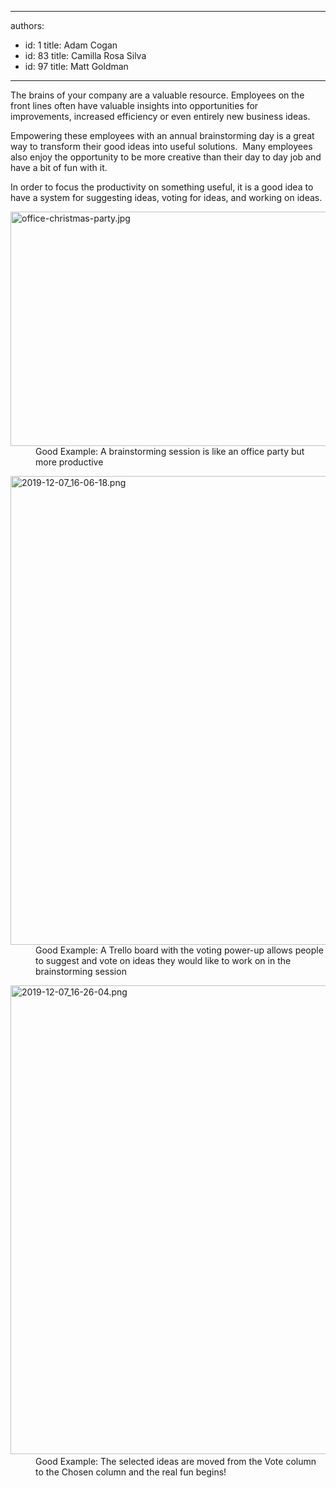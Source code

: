 

---
authors:
  - id: 1
    title: Adam Cogan
  - id: 83
    title: Camilla Rosa Silva
  - id: 97
    title: Matt Goldman
---




<span class='intro'> <p class="ssw15-rteElement-P">​​​The brains of your company are a valuable resource.&#160;Employees on the front lines often have valuable insights into opportunities for improvements,&#160;increased efficiency&#160;or even entirely new business ideas.​​<br></p> </span>

<p>Empowering these employees with an annual brainstorming day is a great way to transform their good ideas into useful solutions.&#160; Many employees also enjoy the opportunity to be more creative than their day to day job&#160;and have a bit of fun with it.</p><p>In order to focus the productivity on something useful, it is a good idea to have a system for suggesting ideas, voting for ideas, and working on ideas.<br></p><dl class="goodImage"><dt><img src="/SiteAssets/do-you-use-the-brains-of-your-company/office-christmas-party.jpg" alt="office-christmas-party.jpg" style="width&#58;750px;height&#58;375px;" /></dt><dd>Good​ Example&#58; A brainstorming session is like&#160;an office party but more productive​</dd></dl><dl class="goodImage"><dt><img src="/SiteAssets/do-you-use-the-brains-of-your-company/2019-12-07_16-06-18.png" alt="2019-12-07_16-06-18.png" style="width&#58;750px;" /></dt><dd>​​​​Good Example&#58; A Trello board with the voting power-up allows people to suggest and vote on ideas they would like to work on in the brainstorming session</dd></dl><dl class="goodImage"><dt>​​<img src="/SiteAssets/do-you-use-the-brains-of-your-company/2019-12-07_16-26-04.png" alt="2019-12-07_16-26-04.png" style="width&#58;750px;" /></dt><dd>​​Good Example&#58; The selected ideas are moved from the Vote column to the Chosen column and the real fun begins!​<br></dd></dl>


